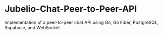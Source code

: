 # Jubelio-Chat-Peer-to-Peer-API
Implementation of a peer-to-peer chat API using Go, Go Fiber, PostgreSQL, Supabase, and WebSocket
